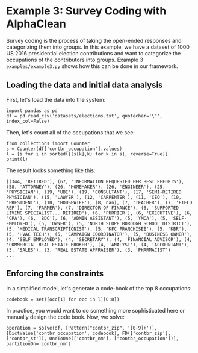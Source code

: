 # Example 3: Survey Coding with AlphaClean
 Survey coding is the process of taking the open-ended responses and categorizing them into groups. In this example, we have a dataset of 1000 US 2016 presidential election contributions and want to categorize the occupations of the contributors into groups. 
 Example 3 `examples/example3.py` shows how this can be done in our framework. 

## Loading the data and initial data analysis
First, let's load the data into the system:
```
import pandas as pd
df = pd.read_csv('datasets/elections.txt', quotechar='\"', index_col=False)
```

Then, let's count all of the occupations that we see:
```
from collections import Counter
s = Counter(df['contbr_occupation'].values)
l = [i for i in sorted([(s[k],k) for k in s], reverse=True)]
print(l)
```
The result looks something like this:
```
[(344, 'RETIRED'), (67, 'INFORMATION REQUESTED PER BEST EFFORTS'), (58, 'ATTORNEY'), (26, 'HOMEMAKER'), (26, 'ENGINEER'), (25, 'PHYSICIAN'), (19, 'UBI'), (19, 'CONSULTANT'), (17, 'SEMI-RETIRED PHYSICIAN'), (15, 'LAWYER'), (12, 'CARPENTER'), (11, 'CEO'), (10, 'PRESIDENT'), (10, 'HOUSEWIFE'), (8, nan), (7, 'TEACHER'), (7, 'FIELD REP'), (7, 'FARMER'), (7, 'DIRECTOR OF FINANCE'), (6, 'SUPPORTED LIVING SPECIALIST... RETIRED'), (6, 'FURRIER'), (6, 'EXECUTIVE'), (6, 'CPA'), (6, 'BDC'), (6, 'ADMIN ASSISTANT'), (5, 'YMCA'), (5, 'SELF-EMPLOYED'), (5, 'OWNER'), (5, 'NORTH SLOPE BOROUGH SCHOOL DISTRICT'), (5, 'MEDICAL TRANSCRIPTIONIST'), (5, 'KFC FRANCHISEE'), (5, 'KBR'), (5, 'HVAC TECH'), (5, 'CAMPAIGN COORDINATOR'), (5, 'BUSINESS OWNER'), (4, 'SELF EMPLOYED'), (4, 'SECRETARY'), (4, 'FINANCIAL ADVISOR'), (4, 'COMMERCIAL REAL ESTATE BROKER'), (4, 'ANALYST'), (4, 'ACCOUNTANT'), (3, 'SALES'), (3, 'REAL ESTATE APPRAISER'), (3, 'PHARMACIST')
...
```

## Enforcing the constraints
In a simplified model, let's generate a code-book of the top 8 occupations:
```
codebook = set([occ[1] for occ in l][0:8])
```
In practice, you would want to do something more sophisticated here or manually design the code book.
Now, we solve:
```
operation = solve(df, [Pattern("contbr_zip", '[0-9]+')], [DictValue('contbr_occupation', codebook), FD(['contbr_zip'],['contbr_st']), OneToOne(['contbr_nm'], ['contbr_occupation'])], partitionOn='contbr_nm')
```



